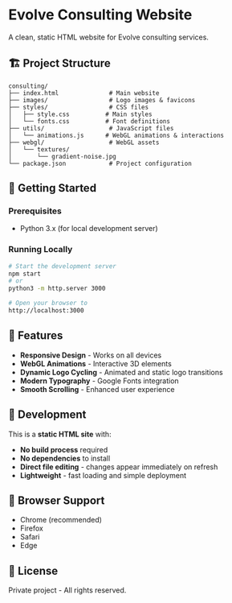 # Evolve Consulting Website

A clean, static HTML website for Evolve consulting services.

## 🏗️ Project Structure

```
consulting/
├── index.html              # Main website
├── images/                 # Logo images & favicons
├── styles/                 # CSS files
│   ├── style.css          # Main styles
│   └── fonts.css          # Font definitions
├── utils/                  # JavaScript files
│   └── animations.js      # WebGL animations & interactions
├── webgl/                  # WebGL assets
│   └── textures/
│       └── gradient-noise.jpg
└── package.json            # Project configuration
```

## 🚀 Getting Started

### Prerequisites
- Python 3.x (for local development server)

### Running Locally
```bash
# Start the development server
npm start
# or
python3 -m http.server 3000

# Open your browser to
http://localhost:3000
```

## 🎨 Features

- **Responsive Design** - Works on all devices
- **WebGL Animations** - Interactive 3D elements
- **Dynamic Logo Cycling** - Animated and static logo transitions
- **Modern Typography** - Google Fonts integration
- **Smooth Scrolling** - Enhanced user experience

## 🔧 Development

This is a **static HTML site** with:
- **No build process** required
- **No dependencies** to install
- **Direct file editing** - changes appear immediately on refresh
- **Lightweight** - fast loading and simple deployment

## 📱 Browser Support

- Chrome (recommended)
- Firefox
- Safari
- Edge

## 📄 License

Private project - All rights reserved.
